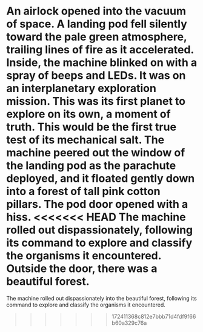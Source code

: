 An airlock opened into the vacuum of space.
A landing pod fell silently toward the pale green atmosphere, trailing lines of fire as it accelerated.
Inside, the machine blinked on with a spray of beeps and LEDs.
It was on an interplanetary exploration mission.
This was its first planet to explore on its own, a moment of truth.
This would be the first true test of its mechanical salt.
The machine peered out the window of the landing pod as the parachute deployed, and it floated gently down into a forest of tall pink cotton pillars.
The pod door opened with a hiss.
<<<<<<< HEAD
The machine rolled out dispassionately, following its command to explore and classify the organisms it encountered.
Outside the door, there was a beautiful forest.
=======
The machine rolled out dispassionately into the beautiful forest, following its command to explore and classify the organisms it encountered.
>>>>>>> 172411368c812e7bbb71d4fdf9f66b60a329c76a
